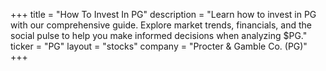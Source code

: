 +++
title = "How To Invest In PG"
description = "Learn how to invest in PG with our comprehensive guide. Explore market trends, financials, and the social pulse to help you make informed decisions when analyzing $PG."
ticker = "PG"
layout = "stocks"
company = "Procter & Gamble Co. (PG)"
+++

